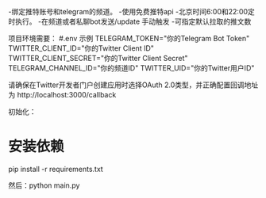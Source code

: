 
-绑定推特账号和telegram的频道。
-使用免费推特api
-北京时间6:00和22:00定时执行。
-在频道或者私聊bot发送/update 手动触发
-可指定默认拉取的推文数 


项目环境需要：
#.env 示例
TELEGRAM_TOKEN="你的Telegram Bot Token"
TWITTER_CLIENT_ID="你的Twitter Client ID"
TWITTER_CLIENT_SECRET="你的Twitter Client Secret"
TELEGRAM_CHANNEL_ID="你的频道ID"
TWITTER_UID="你的Twitter用户ID"


	
请确保在Twitter开发者门户创建应用时选择OAuth 2.0类型，并正确配置回调地址为
http://localhost:3000/callback




初始化：


# 安装依赖
pip install -r requirements.txt

然后：python main.py
